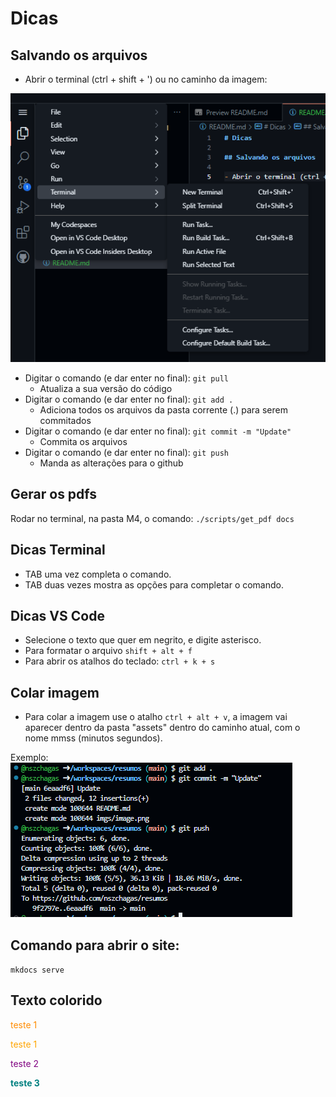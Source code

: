 # Dicas

## Salvando os arquivos

- Abrir o terminal (ctrl + shift + ') ou no caminho da imagem:

![Alt text](imgs/image.png)

- Digitar o comando (e dar enter no final): `git pull`
  - Atualiza a sua versão do código
- Digitar o comando (e dar enter no final): `git add .`
  - Adiciona todos os arquivos da pasta corrente (.) para serem commitados
- Digitar o comando (e dar enter no final): `git commit -m "Update"`
  - Commita os arquivos
- Digitar o comando (e dar enter no final): `git push`
  - Manda as alterações para o github

## Gerar os pdfs

Rodar no terminal, na pasta M4, o comando:
`./scripts/get_pdf docs`

## Dicas Terminal

- TAB uma vez completa o comando.
- TAB duas vezes mostra as opções para completar o comando.

## Dicas VS Code

- Selecione o texto que quer em negrito, e digite asterisco.
- Para formatar o arquivo `shift + alt + f`
- Para abrir os atalhos do teclado: `ctrl + k + s`

## Colar imagem

- Para colar a imagem use o atalho `ctrl + alt + v`, a imagem vai aparecer dentro da pasta "assets" dentro do caminho atual, com o nome mmss (minutos segundos).

Exemplo:
![Alt text](imgs/image2.png)

## Comando para abrir o site:

`mkdocs serve`

## Texto colorido

<span style="color:darkorange">teste 1</span>

<span style="color:orange">teste 1</span>

<span style="color:purple">teste 2</span>

<span style="color:teal">**teste 3**</span>